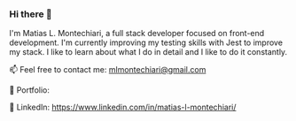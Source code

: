 ### Hi there 👋

I'm Matias L. Montechiari, a full stack developer focused on front-end development. I'm currently improving my testing skills with Jest to improve my stack. I like to learn about what I do in detail and I like to do it constantly.

📫 Feel free to contact me: mlmontechiari@gmail.com

💾 Portfolio: 

💬 LinkedIn: https://www.linkedin.com/in/matias-l-montechiari/
<!--
**MLMontechiari/MLMontechiari** is a ✨ _special_ ✨ repository because its `README.md` (this file) appears on your GitHub profile.

Here are some ideas to get you started:

- 🔭 I’m currently working on ...
- 🌱 I’m currently learning ...
- 👯 I’m looking to collaborate on ...
- 🤔 I’m looking for help with ...
- 💬 Ask me about ...
- 📫 How to reach me: ...
- 😄 Pronouns: ...
- ⚡ Fun fact: ...
-->
